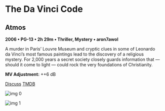 # The Da Vinci Code

## Atmos

**2006 • PG-13 • 2h 29m • Thriller, Mystery • aron7awol**

A murder in Paris’ Louvre Museum and cryptic clues in some of Leonardo da Vinci’s most famous paintings lead to the discovery of a religious mystery. For 2,000 years a secret society closely guards information that — should it come to light — could rock the very foundations of Christianity.

**MV Adjustment:** ++6 dB

[Discuss](https://www.avsforum.com/threads/bass-eq-for-filtered-movies.2995212/post-58221004)  [TMDB](591)

![img 0](https://i.imgur.com/loIvG1N.jpg)

![img 1](https://i.imgur.com/WCJdJXI.png)

